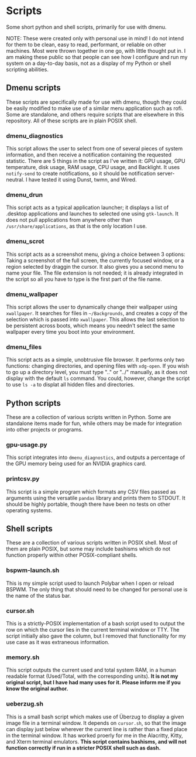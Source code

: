 # Scripts
Some short python and shell scripts, primarily for use with dmenu.

NOTE: These were created only with personal use in mind! I do not intend for them to be clean, easy to read, performant, or reliable on other machines. Most were thrown together in one go, with little thought put in. I am making these public so that people can see how I configure and run my system on a day-to-day basis, not as a display of my Python or shell scripting abilities.


## Dmenu scripts
These scripts are specifically made for use with dmenu, though they could be easily modified to make use of a similar menu application such as rofi. Some are standalone, and others require scripts that are elsewhere in this repository. All of these scripts are in plain POSIX shell.

### dmenu_diagnostics
This script allows the user to select from one of several pieces of system information, and then receive a notification containing the requested statistic. There are 5 things in the script as I've written it: GPU usage, GPU temperature, disk usage, RAM usage, CPU usage, and Backlight. It uses `notify-send` to create notifications, so it should be notification server-neutral. I have tested it using Dunst, twmn, and Wired.

### dmenu_drun
This script acts as a typical application launcher; it displays a list of .desktop applications and launches to selected one using `gtk-launch`. It does not pull applications from anywhere other than `/usr/share/applications`, as that is the only location I use.

### dmenu_scrot
This script acts as a screenshot menu, giving a choice between 3 options: Taking a screenshot of the full screen, the currently focused window, or a region selected by draggin the cursor. It also gives you a second menu to name your file. The file extension is not needed; it is already integrated in the script so all you have to type is the first part of the file name.

### dmenu_wallpaper
This script allows the user to dynamically change their wallpaper using `xwallpaper`. It searches for files in `~/Backgrounds`, and creates a copy of the selection which is passed into `xwallpaper`. This allows the last selection to be persistent across boots, which means you needn't select the same wallpaper every time you boot into your environment.

### dmenu_files
This script acts as a simple, unobtrusive file browser. It performs only two functions: changing directories, and opening files with `xdg-open`. If you wish to go up a directory level, you must type ".." or "../" manually, as it does not display with the default `ls` command. You could, however, change the script to use `ls -a` to displat all hidden files and directories.


## Python scripts
These are a collection of various scripts written in Python. Some are standalone items made for fun, while others may be made for integration into other projects or programs.

### gpu-usage.py
This script integrates into `dmenu_diagnostics`, and outputs a percentage of the GPU memory being used for an NVIDIA graphics card.

### printcsv.py
This script is a simple program which formats any CSV files passed as arguments using the versatile `pandas` library and prints them to STDOUT. It should be highly portable, though there have been no tests on other operating systems.


## Shell scripts
These are a collection of various scripts written in POSIX shell. Most of them are plain POSIX, but some may include bashisms which do not function properly within other POSIX-compliant shells.

### bspwm-launch.sh
This is my simple script used to launch Polybar when I open or reload BSPWM. The only thing that should need to be changed for personal use is the name of the status bar.

### cursor.sh
This is a strictly-POSIX implementation of a bash script used to output the row on which the cursor lies in the current terminal window or TTY. The script initially also gave the column, but I removed that functionality for my use case as it was extraneous information.

### memory.sh
This script outputs the current used and total system RAM, in a human readable format (Used/Total, with the corresponding units). **It is not my original script, but I have had many uses for it. Please inform me if you know the original author.**

### ueberzug.sh
This is a small bash script which makes use of Überzug to display a given image file in a terminal window. It depends on `cursor.sh`, so that the image can display just below wherever the current line is rather than a fixed place in the terminal window. It has worked proerly for me in the Alacritty, Kitty, and Xterm terminal emulators. **This script contains bashisms, and will not function correctly if run in a stricter POSIX shell such as dash.**
